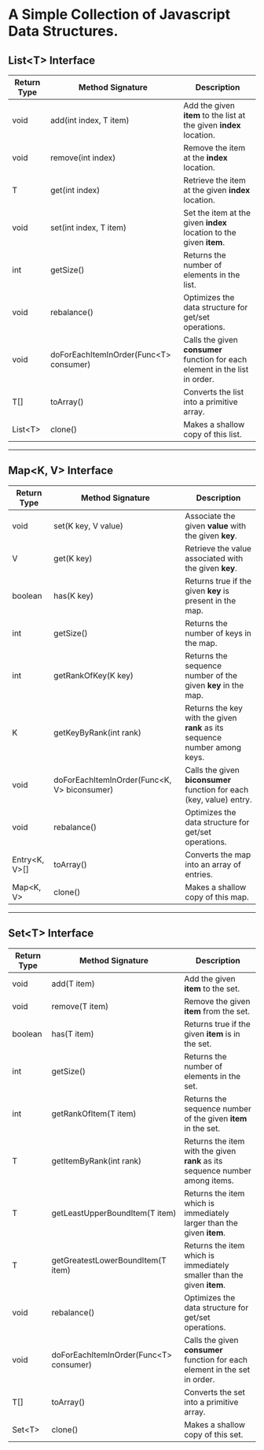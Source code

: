 
# A Simple Collection of Javascript Data Structures.

## **List\<T\> Interface**
| Return Type | Method Signature                         | Description                                                                  |
| ----------- | ---------------------------------------- | ---------------------------------------------------------------------------- |
| void        | add(int index, T item)                   | Add the given **item** to the list at the given **index** location.          |
| void        | remove(int index)                        | Remove the item at the **index** location.                                   |
| T           | get(int index)                           | Retrieve the item at the given **index** location.                           |
| void        | set(int index, T item)                   | Set the item at the given **index** location to the given **item**.          |
| int         | getSize()                                | Returns the number of elements in the list.                                  |
| void        | rebalance()                              | Optimizes the data structure for get/set operations.                         |
| void        | doForEachItemInOrder(Func\<T\> consumer) | Calls the given **consumer** function for each element in the list in order. |
| T[]         | toArray()                                | Converts the list into a primitive array.                                    |
| List\<T\>   | clone()                                  | Makes a shallow copy of this list.                                           |

---

## **Map\<K, V\> Interface**
| Return Type     | Method Signature                                       | Description                                                                |
| --------------- | ------------------------------------------------------ | -------------------------------------------------------------------------  |
| void            | set(K key, V value)                                    | Associate the given **value** with the given **key**.                      |
| V               | get(K key)                                             | Retrieve the value associated with the given **key**.                      |
| boolean         | has(K key)                                             | Returns true if the given **key** is present in the map.                   |
| int             | getSize()                                              | Returns the number of keys in the map.                                     |
| int             | getRankOfKey(K key)                                    | Returns the sequence number of the given **key** in the map.               |
| K               | getKeyByRank(int rank)                                 | Returns the key with the given **rank** as its sequence number among keys. |
| void            | doForEachItemInOrder(Func\<K, V\> biconsumer)          | Calls the given **biconsumer** function for each (key, value) entry.       |
| void            | rebalance()                                            | Optimizes the data structure for get/set operations.                       |
| Entry\<K, V\>[] | toArray()                                              | Converts the map into an array of entries.                                 |
| Map\<K, V\>     | clone()                                                | Makes a shallow copy of this map.                                          |

---

## **Set\<T\> Interface**
| Return Type | Method Signature                         | Description                                                                    |
| ----------- | ---------------------------------------- | ------------------------------------------------------------------------------ |
| void        | add(T item)                              | Add the given **item** to the set.                                             |
| void        | remove(T item)                           | Remove the given **item** from the set.                                        |
| boolean     | has(T item)                              | Returns true if the given **item** is in the set.                              |
| int         | getSize()                                | Returns the number of elements in the set.                                     |
| int         | getRankOfItem(T item)                    | Returns the sequence number of the given **item** in the set.                  |
| T           | getItemByRank(int rank)                  | Returns the item with the given **rank** as its sequence number among items.   |
| T           | getLeastUpperBoundItem(T item)           | Returns the item which is immediately larger than the given **item**.          |
| T           | getGreatestLowerBoundItem(T item)        | Returns the item which is immediately smaller than the given **item**.         |
| void        | rebalance()                              | Optimizes the data structure for get/set operations.                           |
| void        | doForEachItemInOrder(Func\<T\> consumer) | Calls the given **consumer** function for each element in the set in order.    |
| T[]         | toArray()                                | Converts the set into a primitive array.                                       |
| Set\<T\>    | clone()                                  | Makes a shallow copy of this set.                                              |
